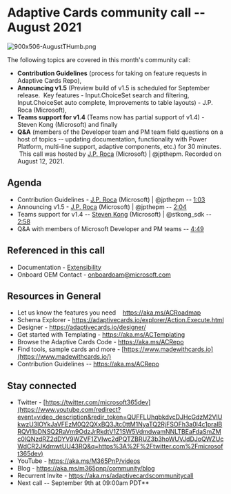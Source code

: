 # Adaptive Cards community call -- August 2021

![900x506-AugustTHumb.png](https://techcommunity.microsoft.com/t5/image/serverpage/image-id/315925i3767C0A68A0FE64D/image-size/large?v=v2&px=999 "900x506-AugustTHumb.png")

The following topics are covered in this month's community call:

- **Contribution Guidelines** (process for taking on feature requests in
Adaptive Cards Repo), 
- **Announcing v1.5** (Preview build of v1.5 is
scheduled for September release.  Key features - Input.ChoiceSet search
and filtering, Input.ChoiceSet auto complete, Improvements to table
layouts) - J.P. Roca (Microsoft), 
- **Teams support for v1.4** (Teams now
has partial support of v1.4) - Steven Kong (Microsoft) and finally
- **Q&A** (members of the Developer team and PM team field questions on a
host of topics -- updating documentation, functionality with Power
Platform, multi-line support, adaptive components, etc.) for 30
minutes.   This call was hosted by [J.P.
Roca](http://twitter.com/jpthepm) (Microsoft) \| \@jpthepm. Recorded on
August 12, 2021.

## Agenda

-   Contribution Guidelines - [J.P. Roca](http://twitter.com/jpthepm)
    (Microsoft) \| \@jpthepm --
    [1:03](https://youtu.be/84IvNDDlehc?t=63)
-   Announcing v1.5 - [J.P. Roca](http://twitter.com/jpthepm)
    (Microsoft) \| \@jpthepm --
    [2:04](https://youtu.be/84IvNDDlehc?t=124)
-   Teams support for v1.4 -- [Steven
    Kong](https://twitter.com/stkong_sdk) (Microsoft) \| \@stkong_sdk --
    [2:58](https://youtu.be/84IvNDDlehc?t=178)
-   Q&A with members of Microsoft Developer and PM teams --
    [4:49](https://youtu.be/84IvNDDlehc?t=289)


## Referenced in this call

-   Documentation -
    [Extensibility](https://docs.microsoft.com/en-us/adaptive-cards/sdk/rendering-cards/javascript/extensibility)
-   Onboard OEM Contact - <onboardoam@microsoft.com>


## Resources in General

-   Let us know the features you need    <https://aka.ms/ACRoadmap>
-   Schema Explorer
    - <https://adaptivecards.io/explorer/Action.Execute.html>
-   Designer - <https://adaptivecards.io/designer/> 
-   Get started with Templating - <https://aka.ms/ACTemplating>
-   Browse the Adaptive Cards Code - <https://aka.ms/ACRepo>
-   Find tools, sample cards and more
    - [https://www.madewithcards.io](https://www.madewithcards.io/)
-   Contribution Guidelines -- <https://aka.ms/ACRepo> 


## Stay connected

-   Twitter
    - [https://twitter.com/microsoft365dev](https://www.youtube.com/redirect?event=video_description&redir_token=QUFFLUhqbkdvcDJHcGdzM2VIUkwzU3lOYkJaVFEzM0Q2QXxBQ3Jtc0ttM1NyaTQ2RjFSOFh3a0l4c1pralBRQVI1bDNSQ2RaVm9OdzJrRkdtV1Z1SW5VdmdwamNNLTBEaFdaSmZMc0lQNzdRZ2dDYV9WZVF1ZVIwc2dPQTZBRUZ3b3hoWUVJdDJoQWZUcWdCR2JKdmwtUU43RQ&q=https%3A%2F%2Ftwitter.com%2Fmicrosoft365dev)​
-   YouTube - <https://aka.ms/M365PnP/videos>​
-   Blog - <https://aka.ms/m365pnp/community/blog>
-   Recurrent Invite - <https://aka.ms/adaptivecardscommunitycall>
-   Next call -- September 9th at 09:00am PDT**
